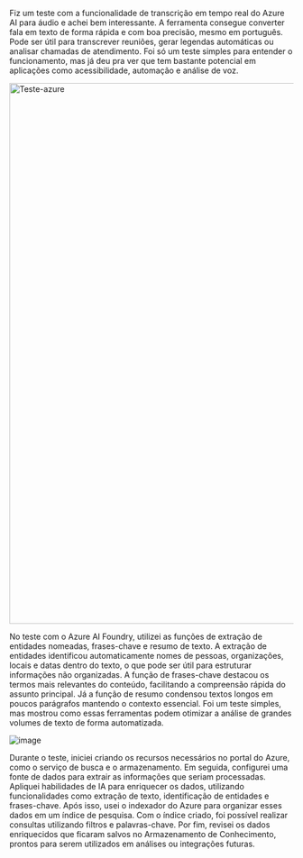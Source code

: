 Fiz um teste com a funcionalidade de transcrição em tempo real do Azure AI para áudio e achei bem interessante. 
A ferramenta consegue converter fala em texto de forma rápida e com boa precisão, mesmo em português.
Pode ser útil para transcrever reuniões, gerar legendas automáticas ou analisar chamadas de atendimento.
Foi só um teste simples para entender o funcionamento, mas já deu pra ver que tem bastante potencial em aplicações como acessibilidade, automação e análise de voz.



<img width="960" alt="Teste-azure" src="https://github.com/user-attachments/assets/e684e03b-7941-421f-b71b-f0530a7c306f" />

No teste com o Azure AI Foundry, utilizei as funções de extração de entidades nomeadas, frases-chave e resumo de texto.
A extração de entidades identificou automaticamente nomes de pessoas, organizações, locais e datas dentro do texto, o que pode ser útil para 
estruturar informações não organizadas. A função de frases-chave destacou os termos mais relevantes do conteúdo, facilitando a compreensão
rápida do assunto principal. Já a função de resumo condensou textos longos em poucos parágrafos mantendo o contexto essencial.
Foi um teste simples, mas mostrou como essas ferramentas podem otimizar a análise de grandes volumes de texto de forma automatizada.

![image](https://github.com/user-attachments/assets/dc981580-7074-486a-a058-74beb90e5e05)

Durante o teste, iniciei criando os recursos necessários no portal do Azure, como o serviço de busca e o armazenamento. Em seguida, configurei uma fonte de dados para extrair as informações que seriam processadas. Apliquei habilidades de IA para enriquecer os dados, utilizando funcionalidades como extração de texto, identificação de entidades e frases-chave. Após isso, usei o indexador do Azure para organizar esses dados em um índice de pesquisa. Com o índice criado, foi possível realizar consultas utilizando filtros e palavras-chave. Por fim, revisei os dados enriquecidos que ficaram salvos no Armazenamento de Conhecimento, prontos para serem utilizados em análises ou integrações futuras.
